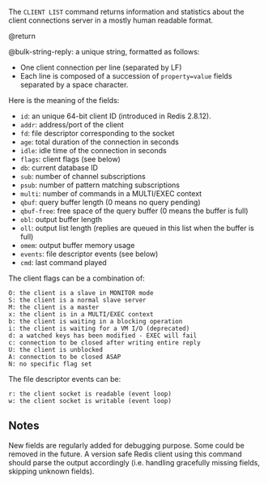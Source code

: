 The `CLIENT LIST` command returns information and statistics about the client
connections server in a mostly human readable format.

@return

@bulk-string-reply: a unique string, formatted as follows:

* One client connection per line (separated by LF)
* Each line is composed of a succession of `property=value` fields separated
  by a space character.

Here is the meaning of the fields:

* `id`: an unique 64-bit client ID (introduced in Redis 2.8.12).
* `addr`: address/port of the client
* `fd`: file descriptor corresponding to the socket
* `age`: total duration of the connection in seconds
* `idle`: idle time of the connection in seconds
* `flags`: client flags (see below)
* `db`: current database ID
* `sub`: number of channel subscriptions
* `psub`: number of pattern matching subscriptions
* `multi`: number of commands in a MULTI/EXEC context
* `qbuf`: query buffer length (0 means no query pending)
* `qbuf-free`: free space of the query buffer (0 means the buffer is full)
* `obl`: output buffer length
* `oll`: output list length (replies are queued in this list when the buffer is full)
* `omem`: output buffer memory usage
* `events`: file descriptor events (see below)
* `cmd`: last command played

The client flags can be a combination of:

```
O: the client is a slave in MONITOR mode
S: the client is a normal slave server
M: the client is a master
x: the client is in a MULTI/EXEC context
b: the client is waiting in a blocking operation
i: the client is waiting for a VM I/O (deprecated)
d: a watched keys has been modified - EXEC will fail
c: connection to be closed after writing entire reply
U: the client is unblocked
A: connection to be closed ASAP
N: no specific flag set
```

The file descriptor events can be:

```
r: the client socket is readable (event loop)
w: the client socket is writable (event loop)
```

## Notes

New fields are regularly added for debugging purpose. Some could be removed
in the future. A version safe Redis client using this command should parse
the output accordingly (i.e. handling gracefully missing fields, skipping
unknown fields).
